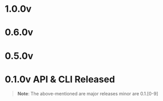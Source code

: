 
# 1.0.0v


# 0.6.0v

# 0.5.0v

# 0.1.0v **API & CLI Released**

> **Note**:
> The above-mentioned are major releases minor are 0.1.[0-9] 